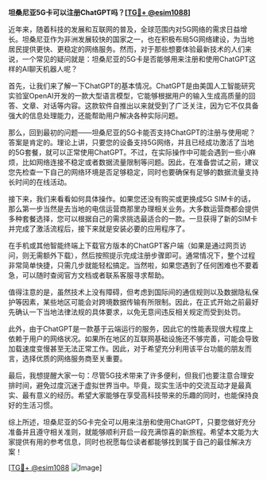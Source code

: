 **坦桑尼亚5G卡可以注册ChatGPT吗？[[TG💪+ @esim1088](https://t.me/s/esim1088)]**

近年来，随着科技的发展和互联网的普及，全球范围内对5G网络的需求日益增长。坦桑尼亚作为非洲发展较快的国家之一，也在积极布局5G网络建设，为当地居民提供更快、更稳定的网络服务。然而，对于那些想要体验最新技术的人们来说，一个常见的疑问就是：坦桑尼亚的5G卡是否能够用来注册和使用ChatGPT这样的AI聊天机器人呢？

首先，让我们来了解一下ChatGPT的基本情况。ChatGPT是由美国人工智能研究实验室OpenAI开发的一款大型语言模型，它能够根据用户的输入生成高质量的回答、文章、对话等内容。这款软件自推出以来就受到了广泛关注，因为它不仅具备强大的信息处理能力，还能帮助用户解决各种实际问题。

那么，回到最初的问题——坦桑尼亚的5G卡能否支持ChatGPT的注册与使用呢？答案是肯定的。理论上讲，只要您的设备支持5G网络，并且已经成功激活了当地的5G套餐，就可以正常使用ChatGPT。不过，在实际操作中可能会遇到一些小麻烦，比如网络连接不稳定或者数据流量限制等问题。因此，在准备尝试之前，建议您先检查一下自己的网络环境是否足够稳定，同时也要确保有足够的数据流量支持长时间的在线活动。

接下来，我们来看看如何具体操作。如果您还没有购买或更换成5G SIM卡的话，那么第一步当然是去当地的电信运营商那里办理相关业务。大多数运营商都会提供多种套餐选择，您可以根据自己的需求挑选最适合的一款。一旦获得了新的SIM卡并完成了激活流程后，接下来就是安装必要的应用程序了。

在手机或其他智能终端上下载官方版本的ChatGPT客户端（如果是通过网页访问，则无需额外下载），然后按照提示完成注册步骤即可。通常情况下，整个过程非常简单快捷，只需几步就能轻松搞定。当然啦，如果您遇到了任何困难也不要着急，可以随时查阅官方文档或者联系客服寻求帮助。

值得注意的是，虽然技术上没有障碍，但考虑到国际间的通信规则以及数据隐私保护等因素，某些地区可能会对跨境数据传输有所限制。因此，在正式开始之前最好先确认一下当地法律法规的具体要求，以免无意间违反相关规定而受到处罚。

此外，由于ChatGPT是一款基于云端运行的服务，因此它的性能表现很大程度上依赖于用户的网络状况。如果所在地区的互联网基础设施还不够完善，可能会导致加载速度变慢甚至无法正常工作。因此，对于希望充分利用该平台功能的朋友而言，选择优质的网络服务商至关重要。

最后，我想提醒大家一句：尽管5G技术带来了许多便利，但我们也要注意合理安排时间，避免过度沉迷于虚拟世界当中。毕竟，现实生活中的交流互动才是最真实、最有意义的经历。希望大家能够在享受高科技带来的乐趣的同时，也能保持良好的生活习惯。

综上所述，坦桑尼亚的5G卡完全可以用来注册和使用ChatGPT，只要您做好充分准备并且遵守相关准则，就能够顺利开启一段充满惊喜的新旅程。希望本文能为大家提供有用的参考信息，同时也祝愿每位读者都能够找到属于自己的最佳解决方案！

[[TG💪+ @esim1088](https://t.me/s/esim1088) ![Image](https://i.postimg.cc/4NQfJmqS/Snipaste-2025-05-13-00-14-12.png)]